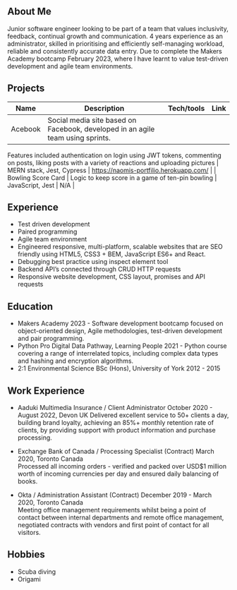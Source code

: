 ## About Me

Junior software engineer looking to be part of a team that values inclusivity, feedback, continual growth and communication. 4 years experience as an administrator, skilled in prioritising and efficiently self-managing workload, reliable and consistently accurate data entry. Due to complete the Makers Academy bootcamp February 2023, where I have learnt to value test-driven development and agile team environments. 

## Projects

| Name                 | Description                                      | Tech/tools        | Link                                    |
| ---------------------| -----------------                                | ----------------- | -----------------                       |
| Acebook          | Social media site based on Facebook, developed in an agile team using sprints.
Features included authentication on login using JWT tokens, commenting on posts, liking posts with a variety of reactions and uploading pictures
     | MERN stack, Jest, Cypress  | https://naomis-portfilio.herokuapp.com/ |
| Bowling Score Card   | Logic to keep score in a game of ten-pin bowling | JavaScript, Jest  | N/A                                     |

## Experience

- Test driven development
- Paired programming
- Agile team environment
- Engineered responsive, multi-platform, scalable websites that are SEO friendly using HTML5, CSS3 + BEM, JavaScript ES6+ and React. 
- Debugging best practice using inspect element tool
- Backend API’s connected through CRUD HTTP requests
- Responsive website development, CSS layout, promises and API requests


## Education

- Makers Academy 2023  -  Software development bootcamp focused on object-oriented design, Agile methodologies, test-driven development and pair programming.
- Python Pro Digital Data Pathway, Learning People 2021 - Python course covering a range of interrelated topics, including complex data types and hashing and encryption algorithms.
- 2:1 Environmental Science BSc (Hons), University of York 2012 - 2015

## Work Experience

- Aaduki Multimedia Insurance / Client Administrator  October 2020 - August 2022, Devon UK
Delivered excellent service to 50+ clients a day, building brand loyalty, achieving an 85%+ monthly retention rate of clients, by providing support with product information and purchase processing.

- Exchange Bank of Canada / Processing Specialist (Contract)    March 2020, Toronto Canada    
Processed all incoming orders - verified and packed over USD$1 million worth of incoming currencies per day and ensured daily balancing of books.
      
- Okta / Administration Assistant (Contract) December 2019 - March 2020, Toronto Canada                                                                                                                                                                                                             
Meeting office management requirements whilst being a point of contact between internal departments and remote office management, negotiated  contracts with  vendors and first point of contact for all visitors.

## Hobbies

- Scuba diving
- Origami

